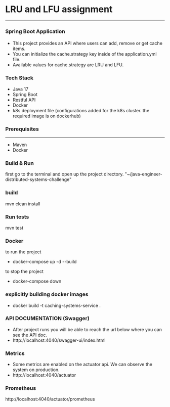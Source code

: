 # LRU and LFU assignment
___
### Spring Boot Application

#### 
- This project provides an API where users can add, remove or get cache items. 
- You can initialize the cache.strategy key inside of the application.yml file. 
- Available values for cache.strategy are LRU and LFU.

### Tech Stack
- Java 17
- Spring Boot
- Restful API
- Docker
- k8s deployment file (configurations added for the k8s cluster. the required image is on dockerhub)

### Prerequisites

---
- Maven
- Docker

### Build & Run

first go to the terminal and open up the project directory. "~/java-engineer-distributed-systems-challenge"

### build

mvn clean install

### Run tests

mvn test

### Docker

to run the project
 - docker-compose up -d --build

to stop the project
 - docker-compose down

### explicitly building docker images
 - docker build -t caching-systems-service .

### API DOCUMENTATION (Swagger)

- After project runs you will be able to reach the url below where you can see the API doc.
- http://localhost:4040/swagger-ui/index.html

### Metrics

- Some metrics are enabled on the actuator api. We can observe the system on production.
- http://localhost:4040/actuator

### Prometheus
http://localhost:4040/actuator/prometheus